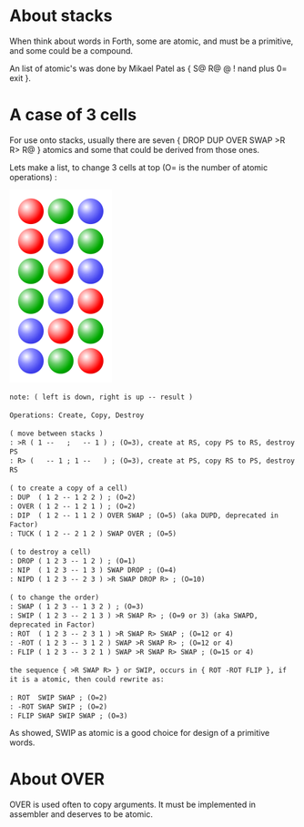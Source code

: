 # About stacks

When think about words in Forth, some are atomic, and must be a primitive, and some could be a compound. 

An list of atomic's was done by  Mikael Patel as { S@ R@  @ ! nand plus 0= exit }.

# A case of 3 cells

For use onto stacks, usually there are seven { DROP DUP OVER SWAP >R R> R@ } atomics and some that could be derived from those ones.

Lets make a list, to change 3 cells at top (O= is the number of atomic operations) :

![Three Balls](https://github.com/agsb/immu/blob/main/180px-Permutations_RGB.svg.png "Text to show on mouseover")

```
note: ( left is down, right is up -- result )

Operations: Create, Copy, Destroy

( move between stacks )
: >R ( 1 --   ;   -- 1 ) ; (O=3), create at RS, copy PS to RS, destroy PS 
: R> (   -- 1 ; 1 --   ) ; (O=3), create at PS, copy RS to PS, destroy RS 

( to create a copy of a cell)
: DUP  ( 1 2 -- 1 2 2 ) ; (O=2)
: OVER ( 1 2 -- 1 2 1 ) ; (O=2)
: DIP  ( 1 2 -- 1 1 2 ) OVER SWAP ; (O=5) (aka DUPD, deprecated in Factor)
: TUCK ( 1 2 -- 2 1 2 ) SWAP OVER ; (O=5)

( to destroy a cell)
: DROP ( 1 2 3 -- 1 2 ) ; (O=1)
: NIP  ( 1 2 3 -- 1 3 ) SWAP DROP ; (O=4)
: NIPD ( 1 2 3 -- 2 3 ) >R SWAP DROP R> ; (O=10) 

( to change the order)
: SWAP ( 1 2 3 -- 1 3 2 ) ; (O=3)
: SWIP ( 1 2 3 -- 2 1 3 ) >R SWAP R> ; (O=9 or 3) (aka SWAPD, deprecated in Factor)
: ROT  ( 1 2 3 -- 2 3 1 ) >R SWAP R> SWAP ; (O=12 or 4)
: -ROT ( 1 2 3 -- 3 1 2 ) SWAP >R SWAP R> ; (O=12 or 4)
: FLIP ( 1 2 3 -- 3 2 1 ) SWAP >R SWAP R> SWAP ; (O=15 or 4)

the sequence { >R SWAP R> } or SWIP, occurs in { ROT -ROT FLIP }, if it is a atomic, then could rewrite as:

: ROT  SWIP SWAP ; (O=2)
: -ROT SWAP SWIP ; (O=2)
: FLIP SWAP SWIP SWAP ; (O=3)

```
As showed, SWIP as atomic is a good choice for design of a primitive words.

# About OVER

OVER is used often to copy arguments. It must be implemented in assembler and deserves to be atomic.


